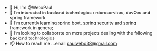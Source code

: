- 👋 Hi, I’m @WeboPaul
- 👀 I’m interested in backend technologies : microservices, devOps and spring framework
- 🌱 I’m currently learning spring boot, spring security and spring framework in genera;
- 💞️ I’m looking to collaborate on more projects dealing with the following backend technologies
- 📫 How to reach me ...email paulwebo38@gmail.com

<!---
WeboPaul/WeboPaul is a ✨ special ✨ repository because its `README.md` (this file) appears on your GitHub profile.
You can click the Preview link to take a look at your changes.
--->
